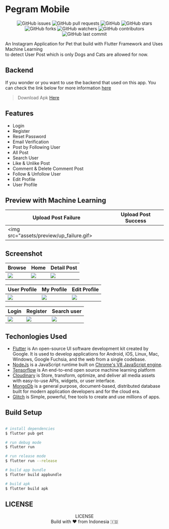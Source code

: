 # Pegram Mobile

<p align="center">
<img alt="GitHub issues" src="https://img.shields.io/github/issues/febryardiansyah/petgram-mobile">
<img alt="GitHub pull requests" src="https://img.shields.io/github/issues-pr/febryardiansyah/petgram-mobile">
<img alt="GitHub" src="https://img.shields.io/github/license/febryardiansyah/petgram-mobile"> 
<img alt="GitHub stars" src="https://img.shields.io/github/stars/febryardiansyah/petgram-mobile">
<img alt="GitHub forks" src="https://img.shields.io/github/forks/febryardiansyah/petgram-mobile">
<img alt="GitHub watchers" src="https://img.shields.io/github/watchers/febryardiansyah/petgram-mobile">
<img alt="GitHub contributors" src="https://img.shields.io/github/contributors/febryardiansyah/petgram-mobile">
<img alt="GitHub last commit" src="https://img.shields.io/github/last-commit/febryardiansyah/petgram-mobile">
</p>

An Instagram Application for Pet that build with Flutter Framework and Uses Machine Learning  
to detect User Post which is only Dogs and Cats are allowed for now.

## Backend
If you wonder or you want to use the backend that used on this app. You can check the link below for more information
[here](https://github.com/febryardiansyah/petgram-server/)

> Download Apk [Here](https://github.com/febryardiansyah/petgram-mobile/releases)

## Features
- Login
- Register
- Reset Password
- Email Verification
- Post by Following User
- All Post
- Search User
- Like & Unlike Post
- Comment & Delete Comment Post
- Follow & Unfollow User
- Edit Profile
- User Profile

## Preview with Machine Learning

| Upload Post Failure | Upload Post Success  |
|--|--|
| <img src="assets/preview/up_failure.gif> | | <img src="assets/preview/up_success.gif> |

## Screenshot
|Browse  | Home | Detail Post |
|--|--|--|
| ![](https://media.discordapp.net/attachments/293767021030670356/762304252927279134/all-post.png?width=536&height=953) | ![](https://media.discordapp.net/attachments/293767021030670356/762304247156572190/home.png?width=536&height=953) |![](https://media.discordapp.net/attachments/293767021030670356/762304235622105088/detail-post.png?width=536&height=953)

| User Profile | My Profile | Edit Profile |
|--|--|--|
|![](https://media.discordapp.net/attachments/293767021030670356/762304217783336990/user-profile.png?width=536&height=953) | ![](https://media.discordapp.net/attachments/293767021030670356/762304139018371133/my-profile.png?width=536&height=953) |![](https://media.discordapp.net/attachments/293767021030670356/762304108178571264/edit-profile.png?width=536&height=953)

| Login | Register | Search user|
|--|--|--|
| ![](https://media.discordapp.net/attachments/293767021030670356/762338366787944528/login.png?width=536&height=953) | ![](https://media.discordapp.net/attachments/293767021030670356/762338368968982578/register.png?width=536&height=953) |![](https://media.discordapp.net/attachments/293767021030670356/762304095104008212/search-user.png?width=536&height=953)


## Techonlogies Used
- [Flutter](https://flutter.dev/) is An open-source UI software development kit created by Google. It is used to develop applications for Android, iOS, Linux, Mac, Windows, Google Fuchsia, and the web from a single codebase.
- [NodeJs](https://nodejs.org/en/) is a JavaScript runtime built on [Chrome's V8 JavaScript engine](https://v8.dev/).
- [Tensorflow](https://www.tensorflow.org/) is An end-to-end open source machine learning platform
- [Cloudinary](https://cloudinary.com/) is Store, transform, optimize, and deliver all media assets with easy-to-use APIs, widgets, or user interface.
- [MongoDb](https://www.mongodb.com/) is a general purpose, document-based, distributed database built for modern application developers and for the cloud era.
- [Glitch](https://glitch.com/) is Simple, powerful, free tools to create and use millions of apps.

## Build Setup
``` bash

# install dependencies
$ flutter pub get

# run debug mode
$ flutter run

# run release mode
$ flutter run --release

# build app bundle
$ flutter build appbundle

# build apk
$ flutter build apk

```


## LICENSE
<p align="center">
<a src="https://github.com/febryardiansyah/petgram-mobile/blob/master/LICENSE">LICENSE</a><br>
Build with ♥ from Indonesia 🇮🇩
</p>
